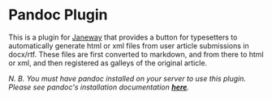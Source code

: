 # Pandoc Plugin

This is a plugin for [Janeway](https://github.com/BirkbeckCTP/janeway) that provides a button for typesetters to automatically generate html or xml files from user article submissions in docx/rtf. These files are first converted to markdown, and from there to html or xml, and then registered as galleys of the original article.

*N. B. You must have pandoc installed on your server to use this plugin. Please see pandoc's installation documentation __[here](https://pandoc.org/installing.html)__.*
